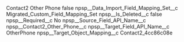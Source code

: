 <?xml version="1.0" encoding="UTF-8"?>
<CustomMetadata xmlns="http://soap.sforce.com/2006/04/metadata" xmlns:xsi="http://www.w3.org/2001/XMLSchema-instance" xmlns:xsd="http://www.w3.org/2001/XMLSchema">
    <label>Contact2 Other Phone</label>
    <protected>false</protected>
    <values>
        <field>npsp__Data_Import_Field_Mapping_Set__c</field>
        <value xsi:type="xsd:string">Migrated_Custom_Field_Mapping_Set</value>
    </values>
    <values>
        <field>npsp__Is_Deleted__c</field>
        <value xsi:type="xsd:boolean">false</value>
    </values>
    <values>
        <field>npsp__Required__c</field>
        <value xsi:type="xsd:string">No</value>
    </values>
    <values>
        <field>npsp__Source_Field_API_Name__c</field>
        <value xsi:type="xsd:string">npsp__Contact2_Other_Phone__c</value>
    </values>
    <values>
        <field>npsp__Target_Field_API_Name__c</field>
        <value xsi:type="xsd:string">OtherPhone</value>
    </values>
    <values>
        <field>npsp__Target_Object_Mapping__c</field>
        <value xsi:type="xsd:string">Contact2_4cc86c08e</value>
    </values>
</CustomMetadata>
